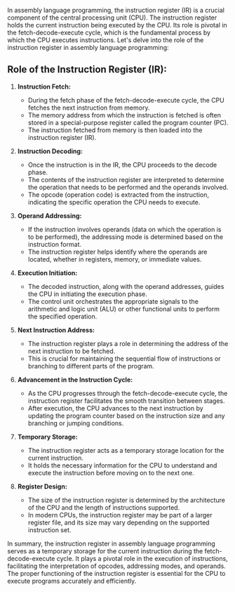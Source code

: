 In assembly language programming, the instruction register (IR) is a crucial component of the central processing unit (CPU). The instruction register holds the current instruction being executed by the CPU. Its role is pivotal in the fetch-decode-execute cycle, which is the fundamental process by which the CPU executes instructions. Let's delve into the role of the instruction register in assembly language programming:

## Role of the Instruction Register (IR):

1. **Instruction Fetch:**
   - During the fetch phase of the fetch-decode-execute cycle, the CPU fetches the next instruction from memory.
   - The memory address from which the instruction is fetched is often stored in a special-purpose register called the program counter (PC).
   - The instruction fetched from memory is then loaded into the instruction register (IR).

2. **Instruction Decoding:**
   - Once the instruction is in the IR, the CPU proceeds to the decode phase.
   - The contents of the instruction register are interpreted to determine the operation that needs to be performed and the operands involved.
   - The opcode (operation code) is extracted from the instruction, indicating the specific operation the CPU needs to execute.

3. **Operand Addressing:**
   - If the instruction involves operands (data on which the operation is to be performed), the addressing mode is determined based on the instruction format.
   - The instruction register helps identify where the operands are located, whether in registers, memory, or immediate values.

4. **Execution Initiation:**
   - The decoded instruction, along with the operand addresses, guides the CPU in initiating the execution phase.
   - The control unit orchestrates the appropriate signals to the arithmetic and logic unit (ALU) or other functional units to perform the specified operation.

5. **Next Instruction Address:**
   - The instruction register plays a role in determining the address of the next instruction to be fetched.
   - This is crucial for maintaining the sequential flow of instructions or branching to different parts of the program.

6. **Advancement in the Instruction Cycle:**
   - As the CPU progresses through the fetch-decode-execute cycle, the instruction register facilitates the smooth transition between stages.
   - After execution, the CPU advances to the next instruction by updating the program counter based on the instruction size and any branching or jumping conditions.

7. **Temporary Storage:**
   - The instruction register acts as a temporary storage location for the current instruction.
   - It holds the necessary information for the CPU to understand and execute the instruction before moving on to the next one.

8. **Register Design:**
   - The size of the instruction register is determined by the architecture of the CPU and the length of instructions supported.
   - In modern CPUs, the instruction register may be part of a larger register file, and its size may vary depending on the supported instruction set.

In summary, the instruction register in assembly language programming serves as a temporary storage for the current instruction during the fetch-decode-execute cycle. It plays a pivotal role in the execution of instructions, facilitating the interpretation of opcodes, addressing modes, and operands. The proper functioning of the instruction register is essential for the CPU to execute programs accurately and efficiently.
